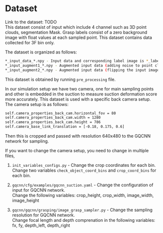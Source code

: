 # Dataset

Link to the dataset: TODO <br/>
This dataset consist of input which include 4 channel such as 3D point clouds, segmentation Mask. Grasp labels consist of a zero background image with float values at each sampled point. This dataset contains data collected for 3F bin only.

The dataset is organized as follows:

```bash
*_input_data_*.npy - Input data and corresponding label image is *_label_*.npy
*_input_augment1_*.npy - Augmented input data (adding noise to point cloud) and corresponding label image is *_label_*.npy
*_input_augment2_*.npy - Augmented input data (flipping the input image), corresponding flipped label image is *_label_flip_*.npy
```

This dataset is obtained by running `pre_processing` file.

In our simulation setup we have two camera, one for main sampling points and other is embedded in the suction to measure suction deformation score more accurately.
This dataset is used with a specific back camera setup. The camera setup is as follows:
```bash
self.camera_properties_back_cam.horizontal_fov = 80
self.camera_properties_back_cam.width = 1280
self.camera_properties_back_cam.height = 786
self.camera_base_link_translation = [-0.18, 0.175, 0.6]
```
Then this is cropped and passed with resolution 640x480 to the GQCNN network for sampling.

If you want to change the camera setup, you need to change in multiple files,
1. `init_variables_configs.py` - Change the crop coordinates for each bin.<br/>
    Change two variables `check_object_coord_bins` and `crop_coord_bins` for each bin.

2. `gqcnn/cfg/examples/gqcnn_suction.yaml` - Change the configuration of input for GQCNN network.<br/>
    Change the following variables: crop_height, crop_width, image_width, image_height

3. `gqcnn/gqcnn/grasping/image_grasp_sampler.py` - Change the sampling resolution for GQCNN network. <br/>
    Change focal length and depth comprenation in the following variables: fx, fy, depth_left, depth_right
